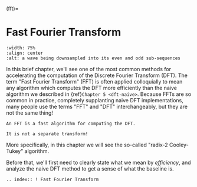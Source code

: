(fft)=
# Fast Fourier Transform
```{image} ../images/chapter08.svg
:width: 75%
:align: center
:alt: a wave being downsampled into its even and odd sub-sequences
```

In this brief chapter, we'll see one of the most common methods for accelerating the computation of the Discrete Fourier Transform (DFT).
The term "Fast Fourier Transform" (FFT) is often applied colloquially to mean any algorithm which computes the DFT more efficiently than the naive algorithm we described in {ref}`Chapter 5 <dft-naive>`.
Because FFTs are so common in practice, completely supplanting naive DFT implementations, many people use the terms "FFT" and "DFT" interchangeably, but they are not the same thing!

```{tip}
An FFT is a fast algorithm for computing the DFT.

It is not a separate transform!
```

More specifically, in this chapter we will see the so-called "radix-2 Cooley-Tukey" algorithm.

Before that, we'll first need to clearly state what we mean by *efficiency*, and analyze the naive DFT method to get a sense of what the baseline is.
```{eval-rst}
.. index:: ! Fast Fourier Transform
```